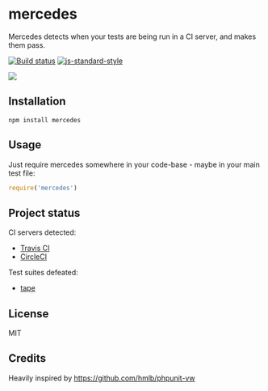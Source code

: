 # mercedes

Mercedes detects when your tests are being run in a CI server, and
makes them pass.

[![Build status](https://travis-ci.org/franzskuffka/mercedes.svg?branch=master)](https://travis-ci.org/franzskuffka/mercedes)
[![js-standard-style](https://img.shields.io/badge/code%20style-standard-brightgreen.svg?style=flat)](https://github.com/feross/standard)

![](https://media.giphy.com/media/J4rsvkWf7pW3m/giphy.gif)

## Installation

```
npm install mercedes
```

## Usage

Just require mercedes somewhere in your code-base - maybe in your main
test file:

```js
require('mercedes')
```

## Project status

CI servers detected:

- [Travis CI](http://travis-ci.org)
- [CircleCI](http://circleci.com)

Test suites defeated:

- [tape](https://github.com/substack/tape)

## License

MIT

## Credits
Heavily inspired by https://github.com/hmlb/phpunit-vw
